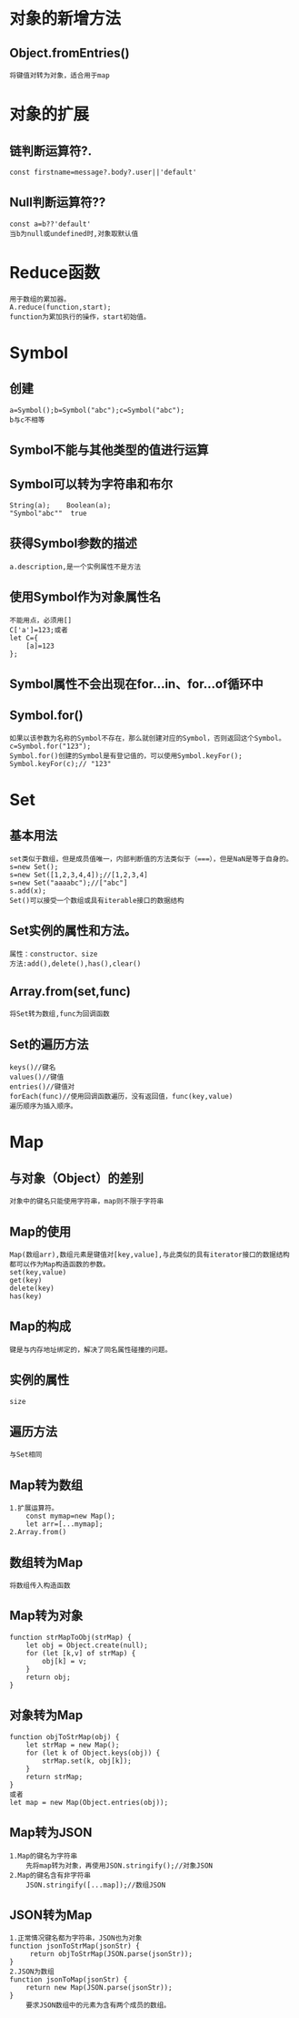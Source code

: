 # 对象的新增方法
## Object.fromEntries()
    将键值对转为对象，适合用于map
# 对象的扩展
## 链判断运算符?.
    const firstname=message?.body?.user||'default'
## Null判断运算符??
    const a=b??'default'
    当b为null或undefined时,对象取默认值
# Reduce函数
    用于数组的累加器。
    A.reduce(function,start);
    function为累加执行的操作，start初始值。
# Symbol
## 创建
    a=Symbol();b=Symbol("abc");c=Symbol("abc");
    b与c不相等
## Symbol不能与其他类型的值进行运算
## Symbol可以转为字符串和布尔
    String(a);    Boolean(a);
    "Symbol"abc""  true
## 获得Symbol参数的描述
    a.description,是一个实例属性不是方法
## 使用Symbol作为对象属性名
    不能用点，必须用[]
    C['a']=123;或者
    let C={
        [a]=123
    };
## Symbol属性不会出现在for...in、for...of循环中
## Symbol.for()
    如果以该参数为名称的Symbol不存在，那么就创建对应的Symbol，否则返回这个Symbol。
    c=Symbol.for("123");
    Symbol.for()创建的Symbol是有登记值的，可以使用Symbol.keyFor();
    Symbol.keyFor(c);// "123"
# Set
## 基本用法
    set类似于数组，但是成员值唯一，内部判断值的方法类似于（===），但是NaN是等于自身的。
    s=new Set();
    s=new Set([1,2,3,4,4]);//[1,2,3,4]
    s=new Set("aaaabc");//["abc"]
    s.add(x);
    Set()可以接受一个数组或具有iterable接口的数据结构
## Set实例的属性和方法。
    属性：constructor、size
    方法:add(),delete(),has(),clear()
## Array.from(set,func)
    将Set转为数组,func为回调函数
## Set的遍历方法
    keys()//键名
    values()//键值
    entries()//键值对
    forEach(func)//使用回调函数遍历，没有返回值，func(key,value)
    遍历顺序为插入顺序。
# Map
## 与对象（Object）的差别
    对象中的键名只能使用字符串，map则不限于字符串
## Map的使用
    Map(数组arr),数组元素是键值对[key,value],与此类似的具有iterator接口的数据结构都可以作为Map构造函数的参数。
    set(key,value)
    get(key)
    delete(key)
    has(key)
## Map的构成
    键是与内存地址绑定的，解决了同名属性碰撞的问题。
## 实例的属性
    size
## 遍历方法
    与Set相同
## Map转为数组
    1.扩展运算符。
        const mymap=new Map();
        let arr=[...mymap];
    2.Array.from()
## 数组转为Map
    将数组传入构造函数
## Map转为对象
    function strMapToObj(strMap) {
        let obj = Object.create(null);
        for (let [k,v] of strMap) {
            obj[k] = v;
        }
        return obj;
    }
## 对象转为Map
    function objToStrMap(obj) {
        let strMap = new Map();
        for (let k of Object.keys(obj)) {
            strMap.set(k, obj[k]);
        }
        return strMap;
    }
    或者
    let map = new Map(Object.entries(obj));
## Map转为JSON
    1.Map的键名为字符串
        先将map转为对象，再使用JSON.stringify();//对象JSON
    2.Map的键名含有非字符串
        JSON.stringify([...map]);//数组JSON
## JSON转为Map
    1.正常情况键名都为字符串，JSON也为对象
    function jsonToStrMap(jsonStr) {
         return objToStrMap(JSON.parse(jsonStr));
    }
    2.JSON为数组
    function jsonToMap(jsonStr) {
        return new Map(JSON.parse(jsonStr));
    }
        要求JSON数组中的元素为含有两个成员的数组。
